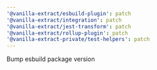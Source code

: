 ```yaml
---
'@vanilla-extract/esbuild-plugin': patch
'@vanilla-extract/integration': patch
'@vanilla-extract/jest-transform': patch
'@vanilla-extract/rollup-plugin': patch
'@vanilla-extract-private/test-helpers': patch
---
```


Bump esbuild package version
